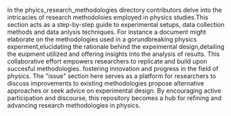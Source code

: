 In the phyics_research_methodologies directory contributors delve into the intricacies of research methodoloies employed in physics studies.This section acts as a step-by-step guide to experimental setups, data collection methods and data anlysis techniques.
For instance a document might elaborate on the methodologies used in a gorundbreaking physics experment,elucidating the rationale behind the expeimental design,detailing the euipment utilized and offering insights into the analysis of results. This collaborative effort empowers researchers to replicate and build upon succesful methodologies. fostering innovation and progress in the field of physics.
The "issue" section here serves as a platform for researchers to discuss improvements to existing methodologies propose alternative approaches or seek advice on experimental design. By encouraging active participation and discourse, this repository becomes a hub for refining and advancing research methodologies in physics.
